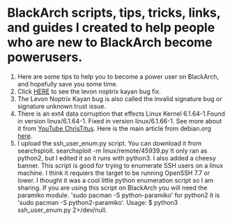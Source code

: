 # BlackArch scripts, tips, tricks, links, and guides I created to help people who are new to BlackArch become powerusers.
1. Here are some tips to help you to become a power user on BlackArch, and hopefully save you some time.
2. Click [HERE](https://github.com/vorkampfer/blackarch/blob/main/levon_noptrix_kayan_bug) to see the levon noptrix kayan bug fix.
3. The Levon Noptrix Kayan bug is also called the invalid signature bug or signature unknown trust issue.
4. There is an ext4 data corruption that effects Linux Kernel 6.1.64-1.Found in version linux/6.1.64-1.
Fixed in version linux/6.1.66-1. See more about it from [YouTube ChrisTitus](https://www.youtube.com/watch?v=JCSjpegO5Sk). Here is the main article from debian.org [here](https://bugs.debian.org/cgi-bin/bugreport.cgi?bug=1057843). 
5. I upload the ssh_user_enum.py script. You can download it from searchsploit. searchsploit -m linux/remote/45939.py It only ran as python2, but I edited it so it runs with python3. I also added a cheesy banner. This script is good for trying to enumerate SSH users on a linux machine. I think it requiers the target to be running OpenSSH 7.7 or lower. I thought it was a cool little python enumeration script so I am sharing. If you are using this script on BlackArch you will need the paramiko module. 'sudo pacman -S python-paramiko' for python2 it is 'sudo pacman -S python2-paramiko'. Usage: $ python3 ssh_user_enum.py <target ip> <ssh user> 2>/dev/null. 
